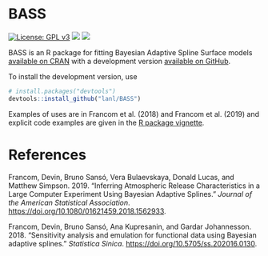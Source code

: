 BASS
================

[![License: GPL
v3](https://img.shields.io/badge/License-GPLv3-blue.svg)](https://www.gnu.org/licenses/gpl-3.0)
[![](https://img.shields.io/badge/devel%20version-1.2.0-blue.svg)](https://github.com/lanl/BASS)
[![](https://www.r-pkg.org/badges/version/BASS?color=orange)](https://cran.r-project.org/package=BASS)

<!-- README.md is generated from README.Rmd. Please edit that file -->

BASS is an R package for fitting Bayesian Adaptive Spline Surface models
[available on CRAN](https://CRAN.R-project.org/package=BASS) with a
development version [available on GitHub](https://github.com/lanl/BASS).

To install the development version, use

``` r
# install.packages("devtools")
devtools::install_github("lanl/BASS")
```

Examples of uses are in Francom et al. (2018) and Francom et al. (2019)
and explicit code examples are given in the [R package
vignette](https://CRAN.R-project.org/package=BASS/vignettes/).

# References

<div id="refs" class="references">

<div id="ref-francom2019inferring">

Francom, Devin, Bruno Sansó, Vera Bulaevskaya, Donald Lucas, and Matthew
Simpson. 2019. “Inferring Atmospheric Release Characteristics in a Large
Computer Experiment Using Bayesian Adaptive Splines.” *Journal of the
American Statistical Association*.
<https://doi.org/10.1080/01621459.2018.1562933>.

</div>

<div id="ref-francom2018sensitivity">

Francom, Devin, Bruno Sansó, Ana Kupresanin, and Gardar Johannesson.
2018. “Sensitivity analysis and emulation for functional data using
Bayesian adaptive splines.” *Statistica Sinica*.
<https://doi.org/10.5705/ss.202016.0130>.

</div>

</div>
